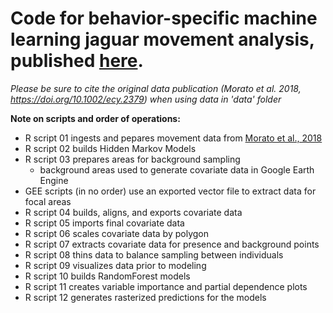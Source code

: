 # Code for behavior-specific machine learning jaguar movement analysis, published [here](https://doi.org/10.1016/j.biocon.2025.110978).

_Please be sure to cite the original data publication (Morato et al. 2018, https://doi.org/10.1002/ecy.2379) when using data in 'data' folder_

**Note on scripts and order of operations:**
- R script 01 ingests and pepares movement data from [Morato et al., 2018](https://doi.org/10.1002/ecy.2379)
- R script 02 builds Hidden Markov Models
- R script 03 prepares areas for background sampling
  - background areas used to generate covariate data in Google Earth Engine
- GEE scripts (in no order) use an exported vector file to extract data for focal areas
- R script 04 builds, aligns, and exports covariate data
- R script 05 imports final covariate data
- R script 06 scales covariate data by polygon
- R script 07 extracts covariate data for presence and background points
- R script 08 thins data to balance sampling between individuals
- R script 09 visualizes data prior to modeling
- R script 10 builds RandomForest models
- R script 11 creates variable importance and partial dependence plots
- R script 12 generates rasterized predictions for the models
